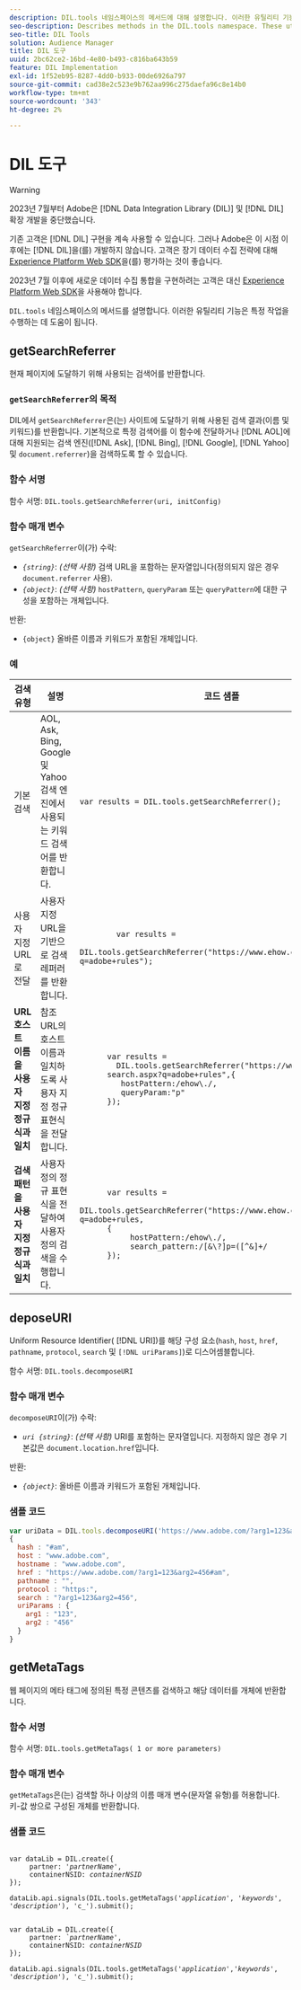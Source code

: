 ```yaml
---
description: DIL.tools 네임스페이스의 메서드에 대해 설명합니다. 이러한 유틸리티 기능은 특정 작업을 수행하는 데 도움이 됩니다.
seo-description: Describes methods in the DIL.tools namespace. These utility functions help you perform specific tasks.
seo-title: DIL Tools
solution: Audience Manager
title: DIL 도구
uuid: 2bc62ce2-16bd-4e80-b493-c816ba643b59
feature: DIL Implementation
exl-id: 1f52eb95-8287-4dd0-b933-00de6926a797
source-git-commit: cad38e2c523e9b762aa996c275daefa96c8e14b0
workflow-type: tm+mt
source-wordcount: '343'
ht-degree: 2%

---
```


# DIL 도구

>[!WARNING]
>
>2023년 7월부터 Adobe은 [!DNL Data Integration Library (DIL)] 및 [!DNL DIL] 확장 개발을 중단했습니다.
>
>기존 고객은 [!DNL DIL] 구현을 계속 사용할 수 있습니다. 그러나 Adobe은 이 시점 이후에는 [!DNL DIL]을(를) 개발하지 않습니다. 고객은 장기 데이터 수집 전략에 대해 [Experience Platform Web SDK](https://experienceleague.adobe.com/docs/experience-platform/edge/home.html?lang=en)을(를) 평가하는 것이 좋습니다.
>
>2023년 7월 이후에 새로운 데이터 수집 통합을 구현하려는 고객은 대신 [Experience Platform Web SDK](https://experienceleague.adobe.com/docs/experience-platform/edge/home.html?lang=en)을 사용해야 합니다.

`DIL.tools` 네임스페이스의 메서드를 설명합니다. 이러한 유틸리티 기능은 특정 작업을 수행하는 데 도움이 됩니다.

<!-- 

c_dil_functions.xml

 -->

## getSearchReferrer

현재 페이지에 도달하기 위해 사용되는 검색어를 반환합니다.

<!-- 

r_dil_get_search_referrer.xml

 -->

### `getSearchReferrer`의 목적

DIL에서 `getSearchReferrer`은(는) 사이트에 도달하기 위해 사용된 검색 결과(이름 및 키워드)를 반환합니다. 기본적으로 특정 검색어를 이 함수에 전달하거나 [!DNL AOL]에 대해 지원되는 검색 엔진([!DNL Ask], [!DNL Bing], [!DNL Google], [!DNL Yahoo] 및 `document.referrer`)을 검색하도록 할 수 있습니다.

### 함수 서명

함수 서명: `DIL.tools.getSearchReferrer(uri, initConfig)`

### 함수 매개 변수

`getSearchReferrer`이(가) 수락:

* *`{string}`*: *(선택 사항)* 검색 URL을 포함하는 문자열입니다(정의되지 않은 경우 `document.referrer` 사용).
* *`{object}`*: *(선택 사항)* `hostPattern`, `queryParam` 또는 `queryPattern`에 대한 구성을 포함하는 개체입니다.

반환:

* `{object}` 올바른 이름과 키워드가 포함된 개체입니다.

### 예

<table id="table_D035276601EC428295E4D619F05BB8D0"> 
 <thead> 
  <tr> 
   <th> 검색 유형 </th> 
   <th> 설명 </th> 
   <th> 코드 샘플 </th> 
  </tr> 
 </thead>
 <tbody> 
  <tr> 
   <td> 기본 검색</td> 
   <td> AOL, Ask, Bing, Google 및 Yahoo 검색 엔진에서 사용되는 키워드 검색어를 반환합니다. </td> 
   <td>
      <code>var&nbsp;results&nbsp;=&nbsp;DIL.tools.getSearchReferrer();</code> 
  </td>
  </tr> 
  <tr> 
   <td>사용자 지정 URL로 전달</td> 
   <td>사용자 지정 URL을 기반으로 검색 레퍼러를 반환합니다.</td> 
   <td> 
  <code>
        var&nbsp;results&nbsp;= 
        DIL.tools.getSearchReferrer("https://www.ehow.com/search.aspx?q=adobe+rules");
  </code>
</td> 
  </tr> 
  <tr> 
   <td> <b>URL 호스트 이름을 사용자 지정 정규식과 일치</b></td> 
   <td> 참조 URL의 호스트 이름과 일치하도록 사용자 지정 정규 표현식을 전달합니다. </td> 
   <td> 
  <code>
      var results = 
        DIL.tools.getSearchReferrer("https://www.ehow.com/
      search.aspx?q=adobe+rules",&lbrace; 
      &nbsp;&nbsp;&nbsp;hostPattern:/ehow\./, 
      &nbsp;&nbsp;&nbsp;queryParam:"p" 
      &rbrace;); 
  </code>
  </td></tr> 
  <tr> 
   <td> <b>검색 패턴을 사용자 지정 정규식과 일치</b> </td> 
   <td> 사용자 정의 정규 표현식을 전달하여 사용자 정의 검색을 수행합니다. </td> 
   <td> 
    <code>
      var&nbsp;results&nbsp;= 
      DIL.tools.getSearchReferrer("https://www.ehow.com/search.aspx?q=adobe+rules,
      &lbrace;
        &nbsp;&nbsp;&nbsp;hostPattern:/ehow\./, 
        &nbsp;&nbsp;&nbsp;search_pattern:/[&amp;\?]p=([^&amp;]+/ 
      &rbrace;);
    </code>
   </td> 
  </tr> 
 </tbody> 
</table>

## deposeURI

Uniform Resource Identifier( [!DNL URI])를 해당 구성 요소(`hash`, `host`, `href`, `pathname`, `protocol`, `search` 및 `[!DNL uriParams]`)로 디스어셈블합니다.

<!-- 

r_dil_decompose.xml

 -->

함수 서명: `DIL.tools.decomposeURI`

### 함수 매개 변수

`decomposeURI`이(가) 수락:

* *`uri {string}`*: *(선택 사항)* URI를 포함하는 문자열입니다. 지정하지 않은 경우 기본값은 `document.location.href`입니다.

반환:

* *`{object}`*: 올바른 이름과 키워드가 포함된 개체입니다.

### 샘플 코드


```javascript
var uriData = DIL.tools.decomposeURI('https://www.adobe.com/?arg1=123&arg2=456#am'); 
{ 
  hash : "#am", 
  host : "www.adobe.com", 
  hostname : "www.adobe.com", 
  href : "https://www.adobe.com/?arg1=123&arg2=456#am", 
  pathname : "", 
  protocol : "https:", 
  search : "?arg1=123&arg2=456", 
  uriParams : { 
    arg1 : "123", 
    arg2 : "456" 
  } 
}
```

## getMetaTags

웹 페이지의 메타 태그에 정의된 특정 콘텐츠를 검색하고 해당 데이터를 개체에 반환합니다.

<!-- 

r_dil_get_metatags.xml

 -->

### 함수 서명

함수 서명: `DIL.tools.getMetaTags( 1 or more parameters)`

### 함수 매개 변수

`getMetaTags`은(는) 검색할 하나 이상의 이름 매개 변수(문자열 유형)를 허용합니다. 키-값 쌍으로 구성된 개체를 반환합니다.

### 샘플 코드

<pre class="javascript"><code>
var dataLib = DIL.create(&lbrace; 
     partner: '<i>partnerName'</i>, 
     containerNSID: <i>containerNSID</i> 
&rbrace;); 

dataLib.api.signals(DIL.tools.getMetaTags('<i>application</i>', '<i>keywords</i>',  '<i>description</i>'), 'c_').submit();
</code></pre>

<pre><code>
var dataLib = DIL.create(&lbrace; 
     partner: <i>&grave;partnerName'</i>, 
     containerNSID: <i>containerNSID</i> 
&rbrace;); 

dataLib.api.signals(DIL.tools.getMetaTags('<i>application</i>','<i>keywords</i>', '<i>description</i>'), 'c_').submit();
</code></pre>
